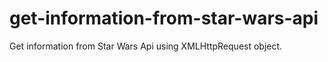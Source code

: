 # get-information-from-star-wars-api
Get information from Star Wars Api using XMLHttpRequest object.
